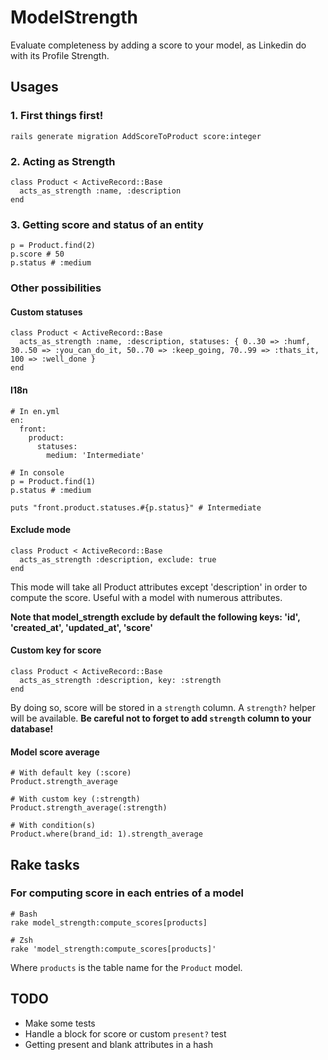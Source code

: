 # ModelStrength

Evaluate completeness by adding a score to your model, as Linkedin do with its Profile Strength.


## Usages

### 1. First things first!

```
rails generate migration AddScoreToProduct score:integer
```

### 2. Acting as Strength

```
class Product < ActiveRecord::Base
  acts_as_strength :name, :description
end
```

### 3. Getting score and status of an entity

```
p = Product.find(2)
p.score # 50
p.status # :medium
```

### Other possibilities

#### Custom statuses

```
class Product < ActiveRecord::Base
  acts_as_strength :name, :description, statuses: { 0..30 => :humf, 30..50 => :you_can_do_it, 50..70 => :keep_going, 70..99 => :thats_it, 100 => :well_done }
end
```

#### I18n

```
# In en.yml
en:
  front:
    product:
      statuses:
        medium: 'Intermediate'

# In console
p = Product.find(1)
p.status # :medium

puts "front.product.statuses.#{p.status}" # Intermediate
```

#### Exclude mode

```
class Product < ActiveRecord::Base
  acts_as_strength :description, exclude: true
end
```

This mode will take all Product attributes except 'description' in order to compute the score.
Useful with a model with numerous attributes.

**Note that model_strength exclude by default the following keys: 'id', 'created_at', 'updated_at', 'score'**


#### Custom key for score

```
class Product < ActiveRecord::Base
  acts_as_strength :description, key: :strength
end
```

By doing so, score will be stored in a `strength` column. A `strength?` helper will be available.
**Be careful not to forget to add `strength` column to your database!**

#### Model score average

```
# With default key (:score)
Product.strength_average

# With custom key (:strength)
Product.strength_average(:strength)

# With condition(s)
Product.where(brand_id: 1).strength_average
```

## Rake tasks

### For computing score in each entries of a model

```
# Bash
rake model_strength:compute_scores[products]

# Zsh
rake 'model_strength:compute_scores[products]'
```

Where `products` is the table name for the `Product` model.


## TODO

- Make some tests
- Handle a block for score or custom `present?` test
- Getting present and blank attributes in a hash
